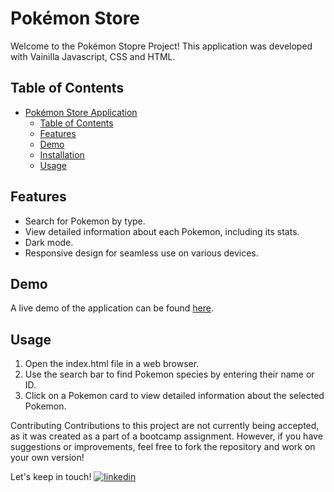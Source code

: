 
# Pokémon Store

Welcome to the Pokémon Stopre Project! This application was developed with Vainilla Javascript, CSS and HTML.

## Table of Contents

- [Pokémon Store Application](#Pokemon_Store-application)
  - [Table of Contents](#table-of-contents)
  - [Features](#features)
  - [Demo](#demo)
  - [Installation](#installation)
  - [Usage](#usage)

## Features

- Search for Pokemon by type.
- View detailed information about each Pokemon, including its stats.
- Dark mode.
- Responsive design for seamless use on various devices.

## Demo

A live demo of the application can be found [here](https://pokemon-store-gomz.vercel.app/).

## Usage

1. Open the index.html file in a web browser.
2. Use the search bar to find Pokemon species by entering their name or ID.
3. Click on a Pokemon card to view detailed information about the selected Pokemon.

Contributing
Contributions to this project are not currently being accepted, as it was created as a part of a bootcamp assignment. However, if you have suggestions or improvements, feel free to fork the repository and work on your own version!


Let's keep in touch!
[![linkedin](https://img.shields.io/badge/linkedin-0A66C2?style=for-the-badge&logo=linkedin&logoColor=white)](https://www.linkedin.com/in/manuela-gomez-estrada/)


